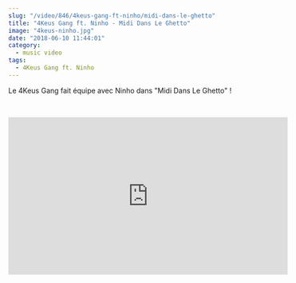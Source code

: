 ```yaml
--- 
slug: "/video/846/4keus-gang-ft-ninho/midi-dans-le-ghetto"
title: "4Keus Gang ft. Ninho - Midi Dans Le Ghetto"
image: "4keus-ninho.jpg"
date: "2018-06-10 11:44:01"
category:
  - music video
tags:
  - 4Keus Gang ft. Ninho
---
```

<p>Le 4Keus Gang fait équipe avec Ninho dans "Midi Dans Le Ghetto" !</p><br/><p><iframe width="560" height="315" src="https://www.youtube.com/embed/g-KhUVcFEn0" frameborder="0" allow="autoplay; encrypted-media" allowfullscreen></iframe></p>